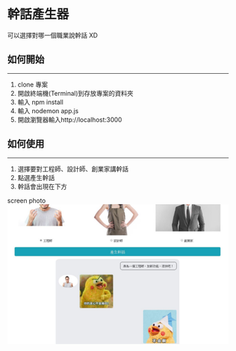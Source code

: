 # 幹話產生器

可以選擇對哪一個職業說幹話 XD

## 如何開始

---

1. clone 專案
2. 開啟終端機(Terminal)到存放專案的資料夾
3. 輸入 npm install
4. 輸入 nodemon app.js
5. 開啟瀏覽器輸入http://localhost:3000

## 如何使用

---

1. 選擇要對工程師、設計師、創業家講幹話
2. 點選產生幹話
3. 幹話會出現在下方

screen photo
![image](https://github.com/Eason0in/Rubbish/blob/master/public/img/screen.JPG)
